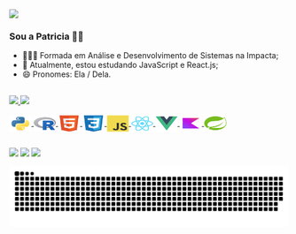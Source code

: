 
<img align = "center" src = "https://i.imgur.com/kPjGg76.png">

### Sou a Patricia 👋🏽

- 👩🏻‍🎓  Formada em Análise e Desenvolvimento de Sistemas na Impacta;
- 🌱 Atualmente, estou estudando JavaScript e React.js;
- 😄 Pronomes: Ela / Dela.

##

<div>
    <a href="https://github.com/pmagalhaes2">
      <img height="170em" src="https://github-readme-stats.vercel.app/api?username=pmagalhaes2&show_icons=true&theme=radical&include_all_commits=true&count_private=false%22"/>
  <img height="170em" src="https://github-readme-stats.vercel.app/api/top-langs/?username=pmagalhaes2&layout=compact&langs_count=7&theme=radical"/>
</div>

  
 <div style="display: inline_block"><br>
 <img align="center" alt="Python" height="30" width="40" src="https://raw.githubusercontent.com/devicons/devicon/master/icons/python/python-original.svg">
 <img align="center" alt="Js" height="30" width="40" src="https://raw.githubusercontent.com/devicons/devicon/master/icons/r/r-original.svg">
 <img align="center" alt="HTML" height="30" width="40" src="https://raw.githubusercontent.com/devicons/devicon/master/icons/html5/html5-original.svg">
 <img align="center" alt="CSS" height="30" width="40" src="https://raw.githubusercontent.com/devicons/devicon/master/icons/css3/css3-original.svg">
<img align="center" alt="Js" height="30" width="40" src="https://raw.githubusercontent.com/devicons/devicon/master/icons/javascript/javascript-original.svg">
<img align="center" alt="React" height="30" width="40" src="https://raw.githubusercontent.com/devicons/devicon/master/icons/react/react-original.svg">
<img align="center" alt="Js" height="30" width="40" src="https://raw.githubusercontent.com/devicons/devicon/master/icons/vuejs/vuejs-original.svg">
<img align="center" alt="Kotlin" height="25" width="40" src="https://raw.githubusercontent.com/devicons/devicon/master/icons/kotlin/kotlin-original.svg">

<img align="center" alt="Kotlin" height="25" width="40" src="https://raw.githubusercontent.com/devicons/devicon/master/icons/spring/spring-original.svg">

</div>

##
<div> 
<a href = "mailto:paath.magalhaes2@gmail.com"><img src="https://img.shields.io/badge/Gmail-D14836?style=for-the-badge&logo=gmail&logoColor=white" target="_blank"></a>
<a href="https://www.linkedin.com/in/patricia-magalhães" target="_blank"><img src="https://img.shields.io/badge/-LinkedIn-%230077B5?style=for-the-badge&logo=linkedin&logoColor=white" target="_blank"></a> 
  <a href="https://www.instagram.com/paathmagalhaes/" target="_blank"><img src="https://img.shields.io/badge/-Instagram-%23E4405F?style=for-the-badge&logo=instagram&logoColor=white" target="_blank"></a>
  
  ![Snake animation](https://github.com/pmagalhaes2/pmagalhaes2/blob/output/github-contribution-grid-snake.svg)
  
</div>
